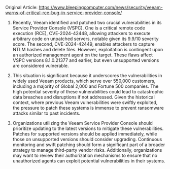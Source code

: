 Original Article: https://www.bleepingcomputer.com/news/security/veeam-warns-of-critical-rce-bug-in-service-provider-console/

1) Recently, Veeam identified and patched two crucial vulnerabilities in its Service Provider Console (VSPC). One is a critical remote code execution (RCE), CVE-2024-42448, allowing attackers to execute arbitrary code on unpatched servers, notable given its 9.9/10 severity score. The second, CVE-2024-42449, enables attackers to capture NTLM hashes and delete files. However, exploitation is contingent upon an authorized management agent on the target. These flaws affect VSPC versions 8.1.0.21377 and earlier, but even unsupported versions are considered vulnerable.

2) This situation is significant because it underscores the vulnerabilities in widely used Veeam products, which serve over 550,000 customers, including a majority of Global 2,000 and Fortune 500 companies. The high potential severity of these vulnerabilities could lead to catastrophic data breaches and disruptions if not addressed. Given the historical context, where previous Veeam vulnerabilities were swiftly exploited, the pressure to patch these systems is immense to prevent ransomware attacks similar to past incidents.

3) Organizations utilizing the Veeam Service Provider Console should prioritize updating to the latest versions to mitigate these vulnerabilities. Patches for supported versions should be applied immediately, while those on unsupported versions should consider upgrading. Continuous monitoring and swift patching should form a significant part of a broader strategy to manage third-party vendor risks. Additionally, organizations may want to review their authorization mechanisms to ensure that no unauthorized agents can exploit potential vulnerabilities in their systems.